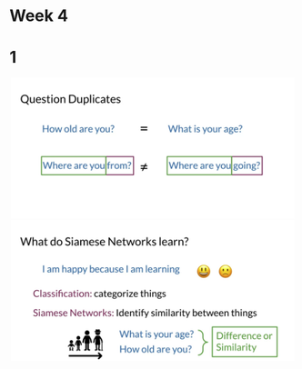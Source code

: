 # Week 4

# 1

<p align="center">
  <img src="../res/img/img52.png" width="500"/>
  <img src="../res/img/img53.png" width="500"/>
</p>
